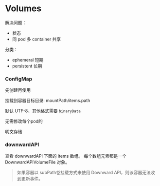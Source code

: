 Volumes
===

解决问题：

- 状态
- 同 pod 多 container 共享

分类：

- ephemeral 短期
- persistent 长期

### ConfigMap

先创建再使用

挂载到容器目标目录: mountPath/items.path

默认 UTF-8，其他格式需要 `binaryData`

无需修改每个pod的

明文存储

### downwardAPI

查看 downwardAPI 下面的 items 数组。 每个数组元素都是一个 DownwardAPIVolumeFile 对象。



> 如果容器以 subPath卷挂载方式来使用 Downward API，则该容器无法收到更新事件。

